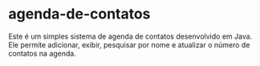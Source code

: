 # agenda-de-contatos
Este é um simples sistema de agenda de contatos desenvolvido em Java. Ele permite adicionar, exibir, pesquisar por nome e atualizar o número de contatos na agenda.
